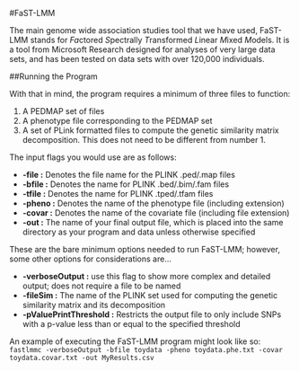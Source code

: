 #FaST-LMM

The main genome wide association studies tool that we have used, FaST-LMM stands for *Fa*ctored *S*pectrally *T*ransformed 
*L*inear *M*ixed *M*odels. It is a tool from Microsoft Research designed for analyses of very large data sets, and has been tested on data sets with over 120,000 individuals.

##Running the Program

With that in mind, the program requires a minimum of three files to function: 
1. A PEDMAP set of files
2. A phenotype file corresponding to the PEDMAP set
3. A set of PLink formatted files to compute the genetic similarity matrix decomposition. This does not need to be different from number 1. 

The input flags you would use are as follows:
* **-file :** Denotes the file name for the PLINK .ped/.map files
* **-bfile :** Denotes the name for PLINK .bed/.bim/.fam files
* **-tfile :** Denotes the name for PLINK .tped/.tfam files
* **-pheno :** Denotes the name of the phenotype file (including extension)
* **-covar :** Denotes the name of the covariate file (including file extension)
* **-out :** The name of your final output file, which is placed into the same directory as your program and data unless otherwise specified

These are the bare minimum options needed to run FaST-LMM; however, some other options for considerations are...
* **-verboseOutput :** use this flag to show more complex and detailed output; does not require a file to be named
* **-fileSim :** The name of the PLINK set used for computing the genetic similarity matrix and its decomposition
* **-pValuePrintThreshold :** Restricts the output file to only include SNPs with a p-value less than or equal to the specified threshold

An example of executing the FaST-LMM program might look like so:
`fastlmmc -verboseOutput -bfile toydata -pheno toydata.phe.txt -covar toydata.covar.txt -out MyResults.csv`
